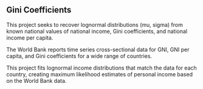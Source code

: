 ## Gini Coefficients

This project seeks to recover lognormal distributions (mu, sigma) from known national values of national income, Gini coefficients, and national income per capita.

The World Bank reports time series cross-sectional data for GNI, GNI per capita, and Gini coefficients for a wide range of countries.

This project fits lognormal income distributions that match the data for each country, creating maximum likelihood estimates of personal income based on the World Bank data.
